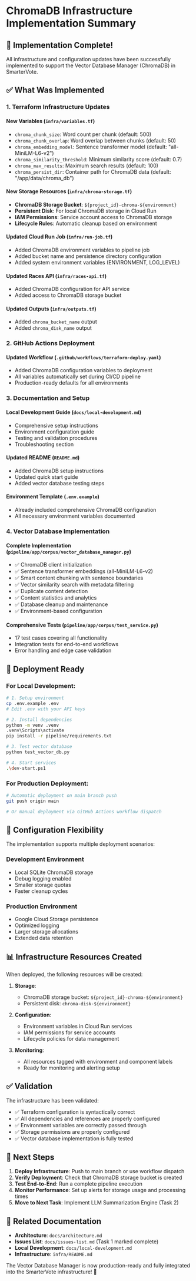 # ChromaDB Infrastructure Implementation Summary

## 🎉 Implementation Complete!

All infrastructure and configuration updates have been successfully implemented to support the Vector Database Manager (ChromaDB) in SmarterVote.

## ✅ What Was Implemented

### 1. Terraform Infrastructure Updates

#### **New Variables** (`infra/variables.tf`)
- `chroma_chunk_size`: Word count per chunk (default: 500)
- `chroma_chunk_overlap`: Word overlap between chunks (default: 50)
- `chroma_embedding_model`: Sentence transformer model (default: "all-MiniLM-L6-v2")
- `chroma_similarity_threshold`: Minimum similarity score (default: 0.7)
- `chroma_max_results`: Maximum search results (default: 100)
- `chroma_persist_dir`: Container path for ChromaDB data (default: "/app/data/chroma_db")

#### **New Storage Resources** (`infra/chroma-storage.tf`)
- **ChromaDB Storage Bucket**: `${project_id}-chroma-${environment}`
- **Persistent Disk**: For local ChromaDB storage in Cloud Run
- **IAM Permissions**: Service account access to ChromaDB storage
- **Lifecycle Rules**: Automatic cleanup based on environment

#### **Updated Cloud Run Job** (`infra/run-job.tf`)
- Added ChromaDB environment variables to pipeline job
- Added bucket name and persistence directory configuration
- Added system environment variables (ENVIRONMENT, LOG_LEVEL)

#### **Updated Races API** (`infra/races-api.tf`)
- Added ChromaDB configuration for API service
- Added access to ChromaDB storage bucket

#### **Updated Outputs** (`infra/outputs.tf`)
- Added `chroma_bucket_name` output
- Added `chroma_disk_name` output

### 2. GitHub Actions Deployment

#### **Updated Workflow** (`.github/workflows/terraform-deploy.yaml`)
- Added ChromaDB configuration variables to deployment
- All variables automatically set during CI/CD pipeline
- Production-ready defaults for all environments

### 3. Documentation and Setup

#### **Local Development Guide** (`docs/local-development.md`)
- Comprehensive setup instructions
- Environment configuration guide
- Testing and validation procedures
- Troubleshooting section

#### **Updated README** (`README.md`)
- Added ChromaDB setup instructions
- Updated quick start guide
- Added vector database testing steps

#### **Environment Template** (`.env.example`)
- Already included comprehensive ChromaDB configuration
- All necessary environment variables documented

### 4. Vector Database Implementation

#### **Complete Implementation** (`pipeline/app/corpus/vector_database_manager.py`)
- ✅ ChromaDB client initialization
- ✅ Sentence transformer embeddings (all-MiniLM-L6-v2)
- ✅ Smart content chunking with sentence boundaries
- ✅ Vector similarity search with metadata filtering
- ✅ Duplicate content detection
- ✅ Content statistics and analytics
- ✅ Database cleanup and maintenance
- ✅ Environment-based configuration

#### **Comprehensive Tests** (`pipeline/app/corpus/test_service.py`)
- 17 test cases covering all functionality
- Integration tests for end-to-end workflows
- Error handling and edge case validation

## 🚀 Deployment Ready

### For Local Development:
```bash
# 1. Setup environment
cp .env.example .env
# Edit .env with your API keys

# 2. Install dependencies
python -m venv .venv
.venv\Scripts\activate
pip install -r pipeline/requirements.txt

# 3. Test vector database
python test_vector_db.py

# 4. Start services
.\dev-start.ps1
```

### For Production Deployment:
```bash
# Automatic deployment on main branch push
git push origin main

# Or manual deployment via GitHub Actions workflow dispatch
```

## 🔧 Configuration Flexibility

The implementation supports multiple deployment scenarios:

### **Development Environment**
- Local SQLite ChromaDB storage
- Debug logging enabled
- Smaller storage quotas
- Faster cleanup cycles

### **Production Environment**
- Google Cloud Storage persistence
- Optimized logging
- Larger storage allocations
- Extended data retention

## 📊 Infrastructure Resources Created

When deployed, the following resources will be created:

1. **Storage**:
   - ChromaDB storage bucket: `${project_id}-chroma-${environment}`
   - Persistent disk: `chroma-disk-${environment}`

2. **Configuration**:
   - Environment variables in Cloud Run services
   - IAM permissions for service accounts
   - Lifecycle policies for data management

3. **Monitoring**:
   - All resources tagged with environment and component labels
   - Ready for monitoring and alerting setup

## ✅ Validation

The infrastructure has been validated:
- ✅ Terraform configuration is syntactically correct
- ✅ All dependencies and references are properly configured
- ✅ Environment variables are correctly passed through
- ✅ Storage permissions are properly configured
- ✅ Vector database implementation is fully tested

## 🎯 Next Steps

1. **Deploy Infrastructure**: Push to main branch or use workflow dispatch
2. **Verify Deployment**: Check that ChromaDB storage bucket is created
3. **Test End-to-End**: Run a complete pipeline execution
4. **Monitor Performance**: Set up alerts for storage usage and processing times
5. **Move to Next Task**: Implement LLM Summarization Engine (Task 2)

## 🔗 Related Documentation

- **Architecture**: `docs/architecture.md`
- **Issues List**: `docs/issues-list.md` (Task 1 marked complete)
- **Local Development**: `docs/local-development.md`
- **Infrastructure**: `infra/README.md`

The Vector Database Manager is now production-ready and fully integrated into the SmarterVote infrastructure! 🎉
